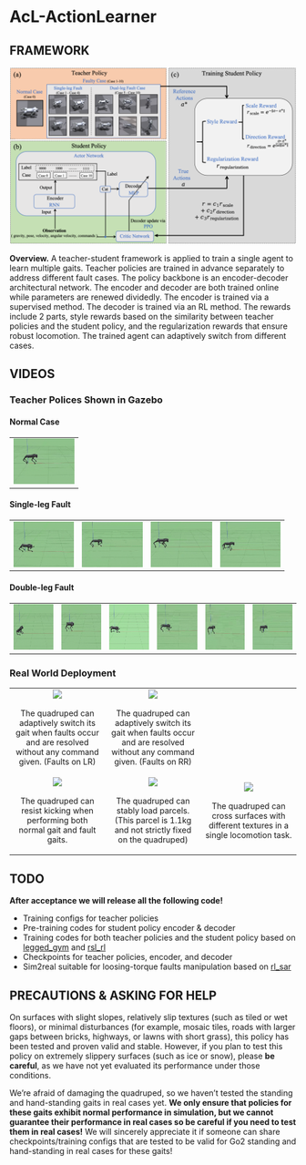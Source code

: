 # AcL-ActionLearner

## FRAMEWORK

![Overview](video&pics/framework.png)

**Overview.** A teacher-student framework is applied to train a single agent to learn multiple gaits. 
Teacher policies are trained in advance separately to address different fault cases. The policy backbone 
is an encoder-decoder architectural network. The encoder and decoder are both trained online while parameters 
are renewed dividedly. The encoder is trained via a supervised method. The decoder is trained via an RL method. 
The rewards include 2 parts, style rewards based on the similarity between teacher policies and the student policy, 
and the regularization rewards that ensure robust locomotion. The trained agent can adaptively switch from different cases.


## VIDEOS

### Teacher Polices Shown in Gazebo

#### Normal Case
<table width="100%">
    <tr>
        <td align="left" colspan="6">
            <img src="video&pics/re0.gif" height="80px">
        </td>
    </tr>
</table>

#### Single-leg Fault
<table width="100%">
    <tr>
        <td align="left"><img src="video&pics/re1.gif" height="80px"></td>
        <td align="left"><img src="video&pics/re2.gif" height="80px"></td>
        <td align="left"><img src="video&pics/re3.gif" height="80px"></td>
        <td align="left"><img src="video&pics/re4.gif" height="80px"></td>
    </tr>
</table>

#### Double-leg Fault
<table width="100%">
    <tr>
        <td align="left"><img src="video&pics/re5.gif" height="80px"></td>
        <td align="left"><img src="video&pics/re6.gif" height="80px"></td>
        <td align="left"><img src="video&pics/re7.gif" height="80px"></td>
        <td align="left"><img src="video&pics/re8.gif" height="80px"></td>
        <td align="left"><img src="video&pics/re9.gif" height="80px"></td>
        <td align="left"><img src="video&pics/re10.gif" height="80px"></td>
    </tr>
</table>


### Real World Deployment

<table align="center">
    <tr>
        <td align="center" width="33%">
            <img src="video&pics/LR.gif" width="100%" height="auto">
            <p>The quadruped can adaptively switch its gait when faults occur and are resolved without any command given. (Faults on LR)</p>
        </td>
        <td align="center" width="33%">
            <img src="video&pics/RR.gif" width="100%" height="auto">
            <p>The quadruped can adaptively switch its gait when faults occur and are resolved without any command given. (Faults on RR)</p>
        </td>
    </tr>
    <tr>
        <td align="center" width="33%">
            <img src="video&pics/KICKING.gif" width="100%" height="auto">
            <p>The quadruped can resist kicking when performing both normal gait and fault gaits.</p>
        </td>
        <td align="center" width="33%">
            <img src="video&pics/LOADING.gif" width="100%" height="auto">
            <p>The quadruped can stably load parcels. (This parcel is 1.1kg and not strictly fixed on the quadruped)</p>
        </td>
        <td align="center" width="33%">
            <img src="video&pics/CROSS.gif" width="100%" height="auto">
            <p>The quadruped can cross surfaces with different textures in a single locomotion task.</p>
        </td>
    </tr>
</table>



## TODO

**After acceptance we will release all the following code!**

- Training configs for teacher policies
- Pre-training codes for student policy encoder & decoder
- Training codes for both teacher policies and the student policy based on [legged_gym](https://github.com/leggedrobotics/legged_gym) and [rsl_rl](https://github.com/leggedrobotics/rsl_rl)
- Checkpoints for teacher policies, encoder, and decoder
- Sim2real suitable for loosing-torque faults manipulation based on [rl_sar](https://github.com/fan-ziqi/rl_sar)

## PRECAUTIONS & ASKING FOR HELP

On surfaces with slight slopes, relatively slip textures (such as tiled or wet floors), or minimal disturbances (for example, mosaic tiles, roads with larger gaps between bricks, highways, or lawns with short grass), this policy has been tested and proven valid and stable. However, if you plan to test this policy on extremely slippery surfaces (such as ice or snow), please **be careful**, as we have not yet evaluated its performance under those conditions.

We’re afraid of damaging the quadruped, so we haven’t tested the standing and hand-standing gaits in real cases yet. **We only ensure that policies for these gaits exhibit normal performance in simulation, but we cannot guarantee their performance in real cases so be careful if you need to test them in real cases!**  We will sincerely appreciate it if someone can share checkpoints/training configs that are tested to be valid for Go2 standing and hand-standing in real cases for these gaits!


